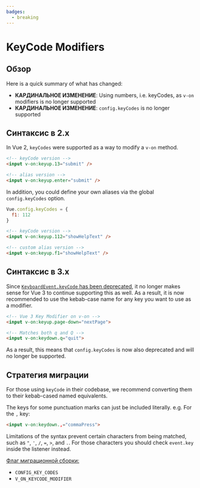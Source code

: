 ```yaml
---
badges:
  - breaking
---
```


# KeyCode Modifiers <MigrationBadges :badges="$frontmatter.badges" />

## Обзор

Here is a quick summary of what has changed:

- **КАРДИНАЛЬНОЕ ИЗМЕНЕНИЕ**: Using numbers, i.e. keyCodes, as `v-on` modifiers is no longer supported
- **КАРДИНАЛЬНОЕ ИЗМЕНЕНИЕ**: `config.keyCodes` is no longer supported

## Синтаксис в 2.x

In Vue 2, `keyCodes` were supported as a way to modify a `v-on` method.

```html
<!-- keyCode version -->
<input v-on:keyup.13="submit" />

<!-- alias version -->
<input v-on:keyup.enter="submit" />
```

In addition, you could define your own aliases via the global `config.keyCodes` option.

```js
Vue.config.keyCodes = {
  f1: 112
}
```

```html
<!-- keyCode version -->
<input v-on:keyup.112="showHelpText" />

<!-- custom alias version -->
<input v-on:keyup.f1="showHelpText" />
```

## Синтаксис в 3.x

Since [`KeyboardEvent.keyCode` has been deprecated](https://developer.mozilla.org/en-US/docs/Web/API/KeyboardEvent/keyCode), it no longer makes sense for Vue 3 to continue supporting this as well. As a result, it is now recommended to use the kebab-case name for any key you want to use as a modifier.

```html
<!-- Vue 3 Key Modifier on v-on -->
<input v-on:keyup.page-down="nextPage">

<!-- Matches both q and Q -->
<input v-on:keydown.q="quit">
```

As a result, this means that `config.keyCodes` is now also deprecated and will no longer be supported.

## Стратегия миграции

For those using `keyCode` in their codebase, we recommend converting them to their kebab-cased named equivalents.

The keys for some punctuation marks can just be included literally. e.g. For the `,` key:

```html
<input v-on:keydown.,="commaPress">
```

Limitations of the syntax prevent certain characters from being matched, such as `"`, `'`, `/`, `=`, `>`, and `.`. For those characters you should check `event.key` inside the listener instead.

[Флаг миграционной сборки:](../migration-build.html#compat-configuration)

- `CONFIG_KEY_CODES`
- `V_ON_KEYCODE_MODIFIER`
